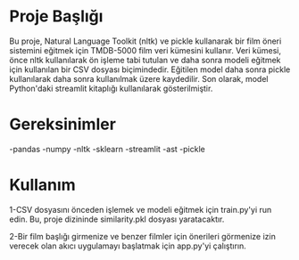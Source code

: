 
# Proje Başlığı

Bu proje, Natural Language Toolkit (nltk) ve pickle kullanarak bir film öneri sistemini eğitmek için TMDB-5000 film veri kümesini kullanır. Veri kümesi, önce nltk kullanılarak ön işleme tabi tutulan ve daha sonra modeli eğitmek için kullanılan bir CSV dosyası biçimindedir. Eğitilen model daha sonra pickle kullanılarak daha sonra kullanılmak üzere kaydedilir. Son olarak, model Python'daki streamlit kitaplığı kullanılarak gösterilmiştir.


# Gereksinimler

-pandas
-numpy
-nltk
-sklearn
-streamlit
-ast
-pickle


# Kullanım


1-CSV dosyasını önceden işlemek ve modeli eğitmek için train.py'yi run edin. Bu, proje dizininde similarity.pkl dosyası yaratacaktır.

2-Bir film başlığı girmenize ve benzer filmler için önerileri görmenize izin verecek olan akıcı uygulamayı başlatmak için app.py'yi çalıştırın.


